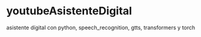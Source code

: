 # youtubeAsistenteDigital
asistente dígital con python, speech_recognition, gtts, transformers y torch
